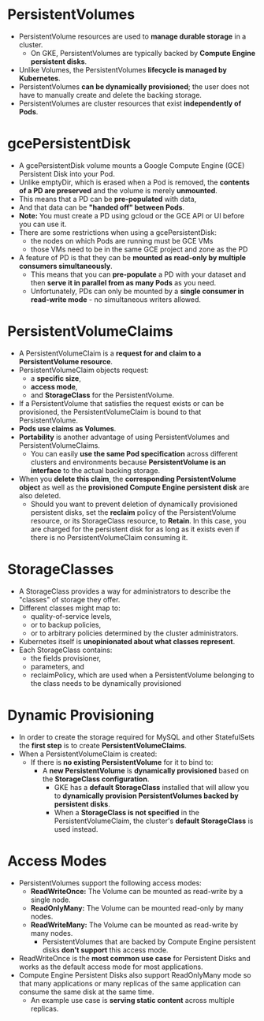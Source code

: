# PersistentVolumes

* PersistentVolume resources are used to **manage durable storage** in a cluster. 
    * On GKE, PersistentVolumes are typically backed by **Compute Engine persistent disks**. 
* Unlike Volumes, the PersistentVolumes **lifecycle is managed by Kubernetes**. 
* PersistentVolumes **can be dynamically provisioned**; the user does not have to manually create and delete the backing storage.
* PersistentVolumes are cluster resources that exist **independently of Pods**.

# gcePersistentDisk

* A gcePersistentDisk volume mounts a Google Compute Engine (GCE) Persistent Disk into your Pod. 
* Unlike emptyDir, which is erased when a Pod is removed, the **contents of a PD are preserved** and the volume is merely **unmounted**.
* This means that a PD can be **pre-populated** with data, 
* And that data can be **"handed off" between Pods**.
* **Note:** You must create a PD using gcloud or the GCE API or UI before you can use it.
* There are some restrictions when using a gcePersistentDisk:
    * the nodes on which Pods are running must be GCE VMs
    * those VMs need to be in the same GCE project and zone as the PD
* A feature of PD is that they can be **mounted as read-only by multiple consumers simultaneously**. 
    * This means that you can **pre-populate** a PD with your dataset and then **serve it in parallel from as many Pods** as you need. 
    * Unfortunately, PDs can only be mounted by a **single consumer in read-write mode** - no simultaneous writers allowed.

# PersistentVolumeClaims
* A PersistentVolumeClaim is a **request for and claim to a PersistentVolume resource**. 
* PersistentVolumeClaim objects request:
    * a **specific size**, 
    * **access mode**, 
    * and **StorageClass** for the PersistentVolume. 
* If a PersistentVolume that satisfies the request exists or can be provisioned, the PersistentVolumeClaim is bound to that PersistentVolume.
* **Pods use claims as Volumes**.
* **Portability** is another advantage of using PersistentVolumes and PersistentVolumeClaims. 
    * You can easily **use the same Pod specification** across different clusters and environments because **PersistentVolume is an interface** to the actual backing storage.
* When you **delete this claim**, the **corresponding PersistentVolume object** as well as the **provisioned Compute Engine persistent disk** are also deleted.
    * Should you want to prevent deletion of dynamically provisioned persistent disks, set the **reclaim** policy of the PersistentVolume resource, or its StorageClass resource, to **Retain**. In this case, you are charged for the persistent disk for as long as it exists even if there is no PersistentVolumeClaim consuming it.

# StorageClasses
* A StorageClass provides a way for administrators to describe the "classes" of storage they offer. 
* Different classes might map to:
    * quality-of-service levels, 
    * or to backup policies, 
    * or to arbitrary policies determined by the cluster administrators. 
* Kubernetes itself is **unopinionated about what classes represent**. 
* Each StorageClass contains:
    * the fields provisioner, 
    * parameters, and 
    * reclaimPolicy, which are used when a PersistentVolume belonging to the class needs to be dynamically provisioned


# Dynamic Provisioning

* In order to create the storage required for MySQL and other StatefulSets the **first step** is to create **PersistentVolumeClaims**.
* When a PersistentVolumeClaim is created:
    * If there is **no existing PersistentVolume** for it to bind to:
        * A **new PersistentVolume** is **dynamically provisioned** based on the **StorageClass configuration**.
            * GKE has a **default StorageClass** installed that will allow you to **dynamically provision PersistentVolumes backed by persistent disks**. 
            * When a **StorageClass is not specified** in the PersistentVolumeClaim, the cluster's **default StorageClass** is used instead.

# Access Modes
* PersistentVolumes support the following access modes:
    * **ReadWriteOnce:** The Volume can be mounted as read-write by a single node.
    * **ReadOnlyMany:** The Volume can be mounted read-only by many nodes.
    * **ReadWriteMany:** The Volume can be mounted as read-write by many nodes. 
        * PersistentVolumes that are backed by Compute Engine persistent disks **don't support** this access mode.
* ReadWriteOnce is the **most common use case** for Persistent Disks and works as the default access mode for most applications. 
* Compute Engine Persistent Disks also support ReadOnlyMany mode so that many applications or many replicas of the same application can consume the same disk at the same time. 
    * An example use case is **serving static content** across multiple replicas.